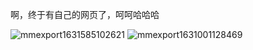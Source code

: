 啊，终于有自己的网页了，呵呵哈哈哈


![mmexport1631585102621](https://user-images.githubusercontent.com/91063747/134006308-d7ec7829-7668-4188-b217-ae37a80d182e.jpg)
![mmexport1631001128469](https://user-images.githubusercontent.com/91063747/134006384-56d71899-e0e1-4b3a-adc7-c6e7a8d6b0c3.jpg)
